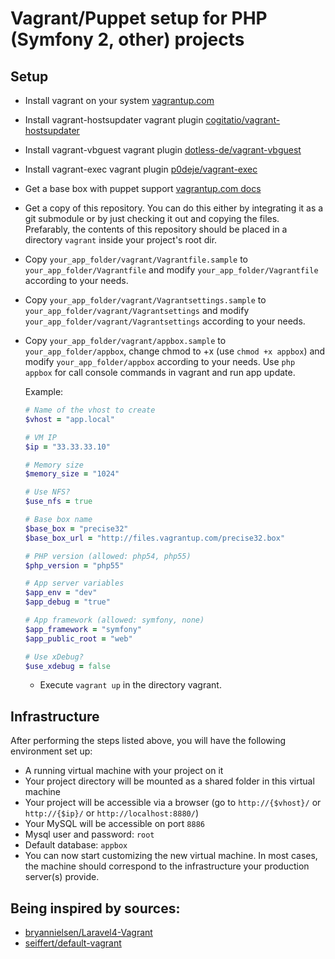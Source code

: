 # Vagrant/Puppet setup for PHP (Symfony 2, other) projects

## Setup

-   Install vagrant on your system [vagrantup.com](http://vagrantup.com/v1/docs/getting-started/index.html)

-   Install vagrant-hostsupdater vagrant plugin [cogitatio/vagrant-hostsupdater](https://github.com/cogitatio/vagrant-hostsupdater)

-   Install vagrant-vbguest vagrant plugin [dotless-de/vagrant-vbguest](https://github.com/dotless-de/vagrant-vbguest)

-   Install vagrant-exec vagrant plugin [p0deje/vagrant-exec](https://github.com/p0deje/vagrant-exec)

-   Get a base box with puppet support [vagrantup.com docs](http://vagrantup.com/v1/docs/getting-started/boxes.html)

-   Get a copy of this repository. You can do this either by integrating it as a git submodule or by just checking it out and copying the files.
    Prefarably, the contents of this repository should be placed in a directory `vagrant` inside your project's root dir.

-   Copy `your_app_folder/vagrant/Vagrantfile.sample` to `your_app_folder/Vagrantfile` and modify `your_app_folder/Vagrantfile` according to your needs.

-   Copy `your_app_folder/vagrant/Vagrantsettings.sample` to `your_app_folder/vagrant/Vagrantsettings` and modify `your_app_folder/vagrant/Vagrantsettings` according to your needs.

-   Copy `your_app_folder/vagrant/appbox.sample` to `your_app_folder/appbox`, change chmod to +x (use `chmod +x appbox`) and modify `your_app_folder/appbox` according to your needs. Use `php appbox` for call console commands in vagrant and run app update.

    Example:
    ```ruby
    # Name of the vhost to create
    $vhost = "app.local"

    # VM IP
    $ip = "33.33.33.10"

    # Memory size
    $memory_size = "1024"

    # Use NFS?
    $use_nfs = true

    # Base box name
    $base_box = "precise32"
    $base_box_url = "http://files.vagrantup.com/precise32.box"

    # PHP version (allowed: php54, php55)
    $php_version = "php55"

    # App server variables
    $app_env = "dev"
    $app_debug = "true"

    # App framework (allowed: symfony, none)
    $app_framework = "symfony"
    $app_public_root = "web"

    # Use xDebug?
    $use_xdebug = false
    ```
    -   Execute `vagrant up` in the directory vagrant.

## Infrastructure

After performing the steps listed above, you will have the following environment set up:

- A running virtual machine with your project on it
- Your project directory will be mounted as a shared folder in this virtual machine
- Your project will be accessible via a browser (go to `http://{$vhost}/` or `http://{$ip}/` or `http://localhost:8880/`)
- Your MySQL will be accessible on port `8886`
- Mysql user and password: `root`
- Default database: `appbox`
- You can now start customizing the new virtual machine. In most cases, the machine should correspond to the infrastructure your production server(s) provide.

## Being inspired by sources:

* [bryannielsen/Laravel4-Vagrant](https://github.com/bryannielsen/Laravel4-Vagrant)
* [seiffert/default-vagrant](https://github.com/seiffert/default-vagrant)
